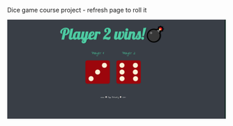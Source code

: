 Dice game course project - refresh page to roll it

![Kamilenzio](https://github.com/Kamilenzio/Gitrepos/blob/master/js/Dicee%20Challange/Capture.PNG)
